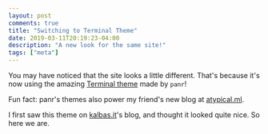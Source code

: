 ```yaml
---
layout: post
comments: true
title: "Switching to Terminal Theme"
date: 2019-03-11T20:19:23-04:00
description: "A new look for the same site!"
tags: ["meta"]
---
```


You may have noticed that the site looks a little different. That's because it's now using the amazing [Terminal theme](https://github.com/panr/hugo-theme-terminal) made by `panr`!

Fun fact: panr's themes also power my friend's new blog at [atypical.ml](https://atypical.ml).

I first saw this theme on [kalbas.it](https://kalbas.it/)'s blog, and thought it looked quite nice. So here we are.
